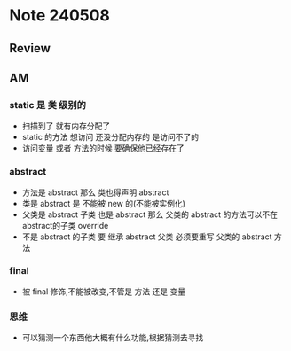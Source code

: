 # Note 240508

## Review

## AM
### static 是 类 级别的
  - 扫描到了 就有内存分配了 
  - static 的方法 想访问 还没分配内存的 是访问不了的
  - 访问变量 或者 方法的时候 要确保他已经存在了

### abstract 
- 方法是 abstract 那么 类也得声明 abstract
- 类是 abstract 是 不能被 new 的(不能被实例化)
- 父类是 abstract 子类 也是 abstract 那么 父类的 abstract 的方法可以不在abstract的子类 override
- 不是 abstract 的子类 要 继承 abstract 父类 必须要重写 父类的 abstract 方法

### final
- 被 final 修饰,不能被改变,不管是 方法 还是 变量  

### 思维 
- 可以猜测一个东西他大概有什么功能,根据猜测去寻找